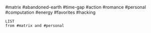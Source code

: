 #matrix #abandoned-earth #time-gap #action #romance #personal #computation #energy #favorites #hacking 


```dataview
LIST
from #matrix and #personal 
```

